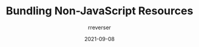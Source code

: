 ---
author: rreverser
date: 2021-09-08
permalink: false
publisher: chromiumdev
tags:
  - bundling
target_url: https://web.dev/bundling-non-js-resources/
title: Bundling Non-JavaScript Resources
---